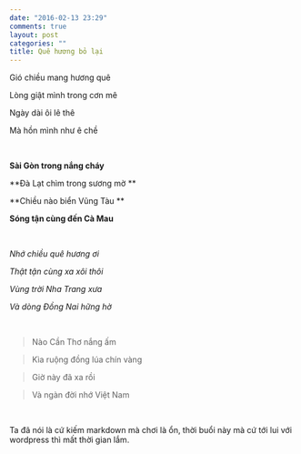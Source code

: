 ```yaml
---
date: "2016-02-13 23:29"
comments: true
layout: post
categories: ""
title: Quê hương bỏ lại
---
```


Gió chiều mang hương quê

Lòng giật mình trong cơn mê

Ngày dài ôi lê thê

Mà hồn mình như ê chề

 

**Sài Gòn trong nắng cháy**

**Đà Lạt chìm trong sương mờ **

**Chiều nào biển Vũng Tàu **

**Sóng tận cùng đến Cà Mau**

 

*Nhớ chiều quê hương ơi*

*Thật tận cùng xa xôi thôi*

*Vùng trời Nha Trang xưa*

*Và dòng Đồng Nai hững hờ*

 

>   Nào Cần Thơ nắng ấm

>   Kìa ruộng đồng lúa chín vàng

>   Giờ này đã xa rồi

>   Và ngàn đời nhớ Việt Nam

 

Ta đã nói là cứ kiếm markdown mà chơi là ổn, thời buổi này mà cứ tới lui với
wordpress thì mất thời gian lắm.
